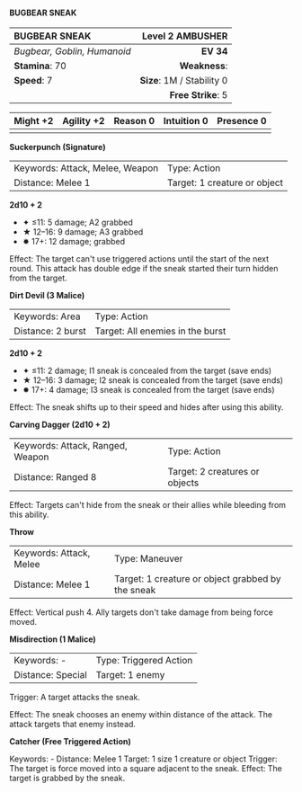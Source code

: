#### BUGBEAR SNEAK

| BUGBEAR SNEAK               |       **Level 2 AMBUSHER** |
| :-------------------------- | -------------------------: |
| *Bugbear, Goblin, Humanoid* |                  **EV 34** |
| **Stamina**: 70             |              **Weakness**: |
| **Speed**: 7                | **Size**: 1M / Stability 0 |
|                             |         **Free Strike**: 5 |

| **Might** +2 | **Agility** +2 | **Reason** 0 | **Intuition** 0 | **Presence** 0 |
| ------------ | -------------- | ------------ | --------------- | -------------- |
|              |                |              |                 |                |

**Suckerpunch (Signature)**

|                                 |                              |
| :------------------------------ | :--------------------------- |
| Keywords: Attack, Melee, Weapon | Type: Action                 |
| Distance: Melee 1               | Target: 1 creature or object |

**2d10 + 2**

- ✦ ≤11: 5 damage; A2 grabbed
- ★ 12–16: 9 damage; A3 grabbed
- ✸ 17+: 12 damage; grabbed

Effect: The target can't use triggered actions until the start of the next round. This attack has double edge if the sneak started their turn hidden from the target.

**Dirt Devil (3 Malice)**

|                   |                                  |
| :---------------- | :------------------------------- |
| Keywords: Area    | Type: Action                     |
| Distance: 2 burst | Target: All enemies in the burst |

**2d10 + 2**

- ✦ ≤11: 2 damage; I1 sneak is concealed from the target (save ends)
- ★ 12–16: 3 damage; I2 sneak is concealed from the target (save ends)
- ✸ 17+: 4 damage; I3 sneak is concealed from the target (save ends)

Effect: The sneak shifts up to their speed and hides after using this ability.

**Carving Dagger (2d10 + 2)**

|                                  |                                |
| :------------------------------- | :----------------------------- |
| Keywords: Attack, Ranged, Weapon | Type: Action                   |
| Distance: Ranged 8               | Target: 2 creatures or objects |

Effect: Targets can't hide from the sneak or their allies while bleeding from this ability.

**Throw**

|                         |                                                   |
| :---------------------- | :------------------------------------------------ |
| Keywords: Attack, Melee | Type: Maneuver                                    |
| Distance: Melee 1       | Target: 1 creature or object grabbed by the sneak |

Effect: Vertical push 4. Ally targets don't take damage from being force moved.

**Misdirection (1 Malice)**

|                   |                        |
| :---------------- | :--------------------- |
| Keywords: -       | Type: Triggered Action |
| Distance: Special | Target: 1 enemy        |

Trigger: A target attacks the sneak.

Effect: The sneak chooses an enemy within distance of the attack. The attack targets that enemy instead.

**Catcher (Free Triggered Action)**

Keywords: - Distance: Melee 1 Target: 1 size 1 creature or object Trigger: The target is force moved into a square adjacent to the sneak. Effect: The target is grabbed by the sneak.
